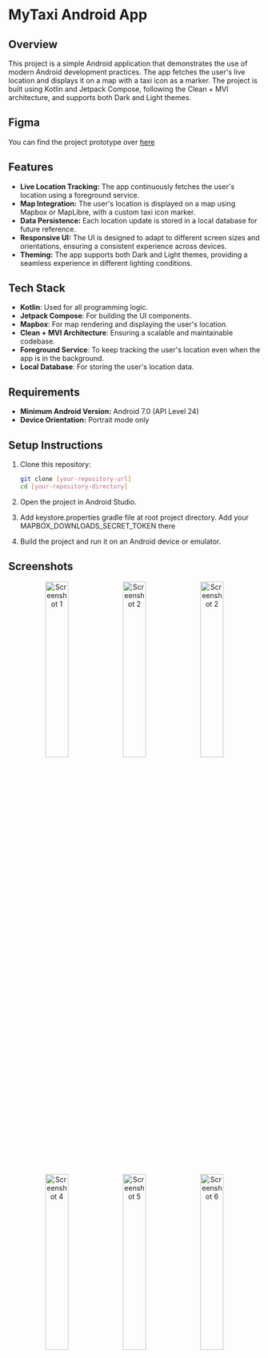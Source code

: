# MyTaxi Android App

## Overview
This project is a simple Android application that demonstrates the use of modern Android development practices. The app fetches the user's live location and displays it on a map with a taxi icon as a marker. The project is built using Kotlin and Jetpack Compose, following the Clean + MVI architecture, and supports both Dark and Light themes.

## Figma
You can find the project prototype over [here](https://www.figma.com/design/IwRIDZ2cWQJeh1ZK9LYVtD/Untitled?node-id=1-17521&t=6BQWqMLV5BBQMDCz-0)

## Features
- **Live Location Tracking:** The app continuously fetches the user's location using a foreground service.
- **Map Integration:** The user's location is displayed on a map using Mapbox or MapLibre, with a custom taxi icon marker.
- **Data Persistence:** Each location update is stored in a local database for future reference.
- **Responsive UI:** The UI is designed to adapt to different screen sizes and orientations, ensuring a consistent experience across devices.
- **Theming:** The app supports both Dark and Light themes, providing a seamless experience in different lighting conditions.

## Tech Stack
- **Kotlin**: Used for all programming logic.
- **Jetpack Compose**: For building the UI components.
- **Mapbox**: For map rendering and displaying the user's location.
- **Clean + MVI Architecture**: Ensuring a scalable and maintainable codebase.
- **Foreground Service**: To keep tracking the user's location even when the app is in the background.
- **Local Database**: For storing the user's location data.

## Requirements
- **Minimum Android Version:** Android 7.0 (API Level 24)
- **Device Orientation:** Portrait mode only

## Setup Instructions
1. Clone this repository:
   ```bash
   git clone [your-repository-url]
   cd [your-repository-directory]
2. Open the project in Android Studio.
 
3. Add keystore.properties gradle file at root project directory. Add your MAPBOX_DOWNLOADS_SECRET_TOKEN there

4. Build the project and run it on an Android device or emulator.

## Screenshots

<p align="center">
  <img src="https://github.com/user-attachments/assets/d5747332-159b-4f62-b22b-1fd8fc092d06" alt="Screenshot 1" width="30%">
  <img src="https://github.com/user-attachments/assets/3217093c-7192-4d96-ab7a-7d491396f254" alt="Screenshot 2" width="30%">
  <img src="https://github.com/user-attachments/assets/6b796d4f-19d7-4c31-882a-ddb9c1488a3a" alt="Screenshot 2" width="30%">
</p>

<p align="center">
  <img src="https://github.com/user-attachments/assets/71b18d28-49ee-4935-9bf9-2d66139700f2" alt="Screenshot 4" width="30%">
  <img src="https://github.com/user-attachments/assets/593b19c9-67f5-454c-bae9-cb9070abe478" alt="Screenshot 5" width="30%">
  <img src="https://github.com/user-attachments/assets/f28edc4f-1abb-432a-a397-7d70195b2b9d" alt="Screenshot 6" width="30%">
</p>

